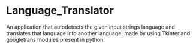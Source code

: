# Language_Translator
An application that  autodetects the given input strings language and translates that language into another language, made by using Tkinter and googletrans modules present in python.

